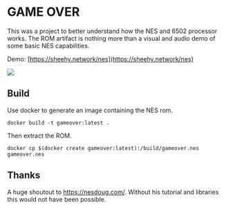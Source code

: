 # GAME OVER
This was a project to better understand how the NES and 6502 processor works.
The ROM artifact is nothing more than a visual and audio demo of some basic NES capabilities.

Demo: [https://sheehy.network/nes](https://sheehy.network/nes)

![](https://i.imgur.com/6zYA5SY.gif)

## Build
Use docker to generate an image containing the NES rom.

```
docker build -t gameover:latest .
```
Then extract the ROM.

```
docker cp $(docker create gameover:latest):/build/gameover.nes gameover.nes
```

## Thanks

A huge shoutout to https://nesdoug.com/. Without his tutorial and libraries this would not have been possible.